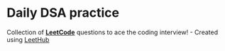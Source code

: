 # Daily DSA practice
Collection of [**LeetCode**](https://leetcode.com/) questions to ace the coding interview! - Created using [LeetHub](https://github.com/QasimWani/LeetHub)
